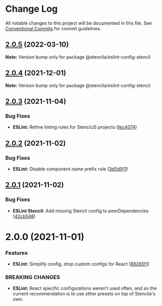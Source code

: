 # Change Log

All notable changes to this project will be documented in this file.
See [Conventional Commits](https://conventionalcommits.org) for commit guidelines.

## [2.0.5](https://github.com/stencila/dev-config/compare/@stencila/eslint-config-stencil@2.0.4...@stencila/eslint-config-stencil@2.0.5) (2022-03-10)

**Note:** Version bump only for package @stencila/eslint-config-stencil

## [2.0.4](https://github.com/stencila/dev-config/compare/@stencila/eslint-config-stencil@2.0.3...@stencila/eslint-config-stencil@2.0.4) (2021-12-01)

**Note:** Version bump only for package @stencila/eslint-config-stencil

## [2.0.3](https://github.com/stencila/dev-config/compare/@stencila/eslint-config-stencil@2.0.2...@stencila/eslint-config-stencil@2.0.3) (2021-11-04)

### Bug Fixes

- **ESLint:** Refine linting rules for StencilJS projects ([fec4074](https://github.com/stencila/dev-config/commit/fec407474728cec8db954c3d9b949280e9425725))

## [2.0.2](https://github.com/stencila/dev-config/compare/@stencila/eslint-config-stencil@2.0.1...@stencila/eslint-config-stencil@2.0.2) (2021-11-02)

### Bug Fixes

- **ESLint:** Disable component name prefix rule ([3d0d911](https://github.com/stencila/dev-config/commit/3d0d911034fb323ebd064ee5d5411c6f3245e2e0))

## [2.0.1](https://github.com/stencila/dev-config/compare/@stencila/eslint-config-stencil@2.0.0...@stencila/eslint-config-stencil@2.0.1) (2021-11-02)

### Bug Fixes

- **ESLint Stencil:** Add missing Stencil config to peerDependencies ([42cb548](https://github.com/stencila/dev-config/commit/42cb54850980c0442d8744937b21e34ff31de961))

# 2.0.0 (2021-11-01)

### Features

- **ESLint:** Simplify config, drop custom configs for React ([88265f1](https://github.com/stencila/dev-config/commit/88265f17d25a0dc263f0227eb214707939060b6d))

### BREAKING CHANGES

- **ESLint:** React specific configurations weren't used often, and so the
  current recommendation is to use other presets on top of Stencila's own.

